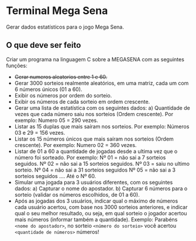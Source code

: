 # Terminal Mega Sena

Gerar dados estatísticos para o jogo Mega Sena.

## O que deve ser feito

Criar um programa na linguagem C sobre a MEGASENA com as seguintes funções:

* ~~Gerar numeros aleatorios entre 1 e 60.~~
* Gerar 3000 sorteios realmente aleatórios, em uma matriz, cada um com 6 números únicos (01 a 60).
* Exibir os números por ordem do sorteio.
* Exibir os números de cada sorteio em ordem crescente.
* Gerar uma lista de estatística com os seguintes dados: a) Quantidade de vezes que cada número saiu nos sorteios (Ordem crescente). Por exemplo: Numero 05 = 290 vezes.
* Listar as 15 duplas que mais saíram nos sorteios. Por exemplo: Números 03 e 29 = 156 vezes.
* Listar os 15 números únicos que mais saíram nos sorteios (Ordem crescente). Por exemplo: Numero 02 = 360 vezes.
* Listar de 01 a 60 a quantidade de jogadas desde a ultima vez que o número foi sorteado. Por exemplo: Nº 01 = não sai a 7 sorteios seguidos. Nº 02 = não sai a 15 sorteios seguidos. Nº 03 = saiu no ultimo sorteio. Nº 04 = não sai a 31 sorteios seguidos Nº 05 = não sai a 3 sorteios seguidos .... Até o Nº 60.
* Simular uma jogada para 3 usuários diferentes, com os seguintes dados: a) Capturar o nome do apostador. b) Capturar 6 números para o sorteio (validar os números escolhidos, de 01 a 60).
* Após as jogadas dos 3 usuários, indicar qual o máximo de números cada usuário acertou, com base nos 3000 sorteios anteriores, e indicar qual o seu melhor resultado, ou seja, em qual sorteio o jogador acertou mais números (informar também a quantidade). Exemplo: Parabéns `<nome do apostador>`, no sorteio `<número do sorteio>` você acertou `<quantidade de números>` números!